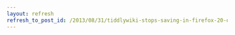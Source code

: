 ```yaml
---
layout: refresh
refresh_to_post_id: /2013/08/31/tiddlywiki-stops-saving-in-firefox-20-or-other-versions
---
```

